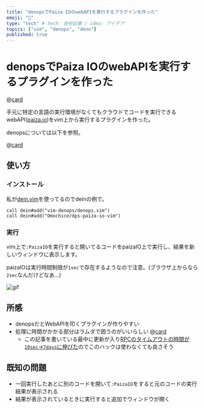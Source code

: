 ```yaml
---
title: "denopsでPaiza IOのwebAPIを実行するプラグインを作った"
emoji: "🐜"
type: "tech" # tech: 技術記事 / idea: アイデア
topics: ["vim", "denops", "deno"]
published: true
---
```


# denopsでPaiza IOのwebAPIを実行するプラグインを作った

@[card](https://github.com/Omochice/dps-paiza-io-vim)

手元に特定の言語の実行環境がなくてもクラウドでコードを実行できるwebAPI([paiza.io](https://paiza.io/ja))をvim上から実行するプラグインを作った。

denopsについては以下を参照。

@[card](https://zenn.dev/lambdalisue/articles/b4a31fba0b1ce95104c9)


## 使い方

### インストール

私が[dein.vim](https://github.com/Shougo/dein.vim)を使ってるのでdeinの例で。

```vim
call dein#add("vim-denops/denops.vim")
call dein#add("Omochice/dps-paiza-io-vim")
```

### 実行

vim上で`:PaizaIO`を実行すると開いてるコードをpaizaIO上で実行し、結果を新しいウィンドウに表示します。

paizaIOは実行時間制限が`1sec`で存在するようなので注意。(ブラウザ上からなら`2sec`なんだけどなあ…)

![gif](https://i.gyazo.com/32e69148c653a8c3902441253871b815.gif)

## 所感

- denopsだとWebAPIを叩くプラグインが作りやすい
- 処理に時間がかかる部分はラムダで囲うのがいいらしい
    @[card](https://zenn.dev/uki00a/articles/implemented-pomodoro-timer-using-denops)
    - この記事を書いている最中に更新が入り[RPCのタイムアウトの時間が`10sec`->`7days`に伸びた](https://github.com/vim-denops/denops.vim/pull/79)のでこのハックは使わなくても良さそう

## 既知の問題

- 一回実行したあとに別のコードを開いて`:PaizaIO`をすると元のコードの実行結果が表示される
- 結果が表示されているときに実行すると追加でウィンドウが開く
